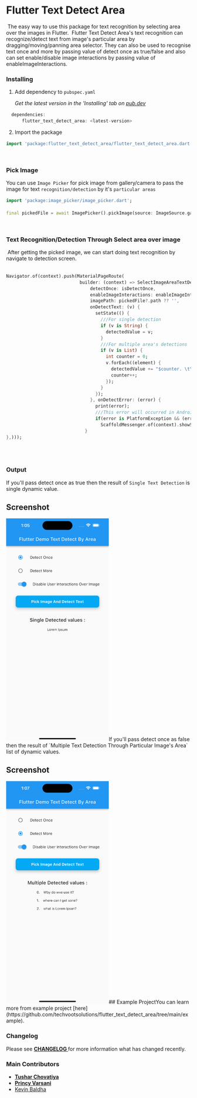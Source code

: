 # Flutter Text Detect Area
​
The easy way to use this package for text recognition by selecting area over the images in Flutter.
​
Flutter Text Detect Area's text recognition can recognize/detect text from image's particular area by dragging/moving/panning area selector. They can also be used to recognise text once and more by passing value of detect once as true/false and also can set enable/disable image interactions by passing value of enableImageInteractions.
​
### Installing

1.  Add dependency to `pubspec.yaml`

    *Get the latest version in the 'Installing' tab on [pub.dev](https://pub.dev/packages/flutter_text_detect_area)*

```dart
  dependencies:
      flutter_text_detect_area: <latest-version>
```

2.  Import the package
```dart
import 'package:flutter_text_detect_area/flutter_text_detect_area.dart';
```
​
### Pick Image
You can use <a src="https://pub.dev/packages/image_picker">`Image Picker`</a> for pick image from gallery/camera to pass the image for text `recognition/detection` by it's `particular areas`
​
```dart
import 'package:image_picker/image_picker.dart';
​
final pickedFile = await ImagePicker().pickImage(source: ImageSource.gallery);
```
​
### Text Recognition/Detection Through Select area over image
​
After getting the picked image, we can start doing text recognition by navigate to detection screen.
​
```dart
​
Navigator.of(context).push(MaterialPageRoute(
                            builder: (context) => SelectImageAreaTextDetect(
                                detectOnce: isDetectOnce,
                                enableImageInteractions: enableImageInteractions,
                                imagePath: pickedFile?.path ?? '',
                                onDetectText: (v) {
                                  setState(() {
                                    ///For single detection
                                    if (v is String) {
                                      detectedValue = v;
                                    }
                                    ///For multiple area's detections
                                    if (v is List) {
                                      int counter = 0;
                                      v.forEach((element) {
                                        detectedValue += "$counter. \t\t $element \n\n";
                                        counter++;
                                      });
                                    }
                                  });
                                }, onDetectError: (error) {
                                  print(error);
                                  ///This error will occurred in Android only while user will try to crop image at max zoom level then ml kit will throw max 32 height/width exception
                                  if(error is PlatformException && (error.message?.contains("InputImage width and height should be at least 32!") ?? false)) {
                                    ScaffoldMessenger.of(context).showSnackBar(const SnackBar(content: Text("Selected area should be able to crop image with at least 32 width and height.")));
                              }
},)));
​
```
​
### Output
If you'll pass detect once as true then the result of `Single Text Detection` is single dynamic value. 

Screenshot
-----------
<img src="https://github.com/techvootsolutions/flutter_text_detect_area/blob/main/images/3.png" alt="universe" width="280">
​
If you'll pass detect once as false then the result of `Multiple Text Detection Through Particular Image's Area` list of dynamic values.

Screenshot
-----------
<img src="https://github.com/techvootsolutions/flutter_text_detect_area/blob/main/images/6.png" alt="universe" width="280">
​
## Example Project
​
You can learn more from example project [here](https://github.com/techvootsolutions/flutter_text_detect_area/tree/main/example).

### Changelog
<p>Please see <a href="https://github.com/techvootsolutions/flutter_widget_catalogue/blob/main/CHANGELOG.md"><b>CHANGELOG </b></a>for more information what has changed recently.</p>

### Main Contributors
<ul>
  <li><a href="https://github.com/tvTushar"><b>Tushar Chovatiya</b></a></li>
  <li><a href="https://github.com/tvPrincy"><b>Princy Varsani</b></a></li>
  <li><a href="https://github.com/techkevin">Kevin Baldha</a></li>
</ul>

